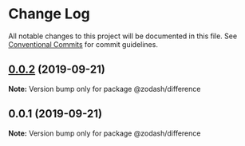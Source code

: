# Change Log

All notable changes to this project will be documented in this file.
See [Conventional Commits](https://conventionalcommits.org) for commit guidelines.

## [0.0.2](https://github.com/zcorky/zodash/compare/@zodash/difference@0.0.1...@zodash/difference@0.0.2) (2019-09-21)

**Note:** Version bump only for package @zodash/difference





## 0.0.1 (2019-09-21)

**Note:** Version bump only for package @zodash/difference
